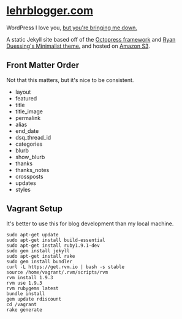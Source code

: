 [lehrblogger.com](http://lehrblogger.com)
===============
WordPress I love you, [but you're bringing me down.](http://www.youtube.com/watch?v=-eohHwsplvY)

A static Jekyll site based off of the [Octopress framework](http://octopress.org/) and [Ryan Duessing's Minimalist theme.](https://github.com/ryandeussing/octopress-minimalist) and hosted on [Amazon S3](http://aws.amazon.com/s3/).

Front Matter Order
------------------
Not that this matters, but it's nice to be consistent.

 * layout
 * featured
 * title
 * title_image
 * permalink
 * alias
 * end_date
 * dsq_thread_id
 * categories
 * blurb
 * show_blurb
 * thanks
 * thanks_notes
 * crossposts
 * updates
 * styles


Vagrant Setup
------------------
It's better to use this for blog development than my local machine.
```
sudo apt-get update
sudo apt-get install build-essential
sudo apt-get install ruby1.9.1-dev
sudo gem install jekyll
sudo apt-get install rake
sudo gem install bundler
curl -L https://get.rvm.io | bash -s stable
source /home/vagrant/.rvm/scripts/rvm
rvm install 1.9.3
rvm use 1.9.3
rvm rubygems latest
bundle install
gem update rdiscount
cd /vagrant
rake generate
```

